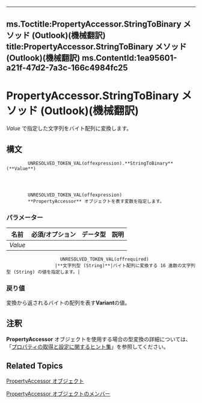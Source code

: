 

---
ms.Toctitle:PropertyAccessor.StringToBinary メソッド (Outlook)(機械翻訳)
title:PropertyAccessor.StringToBinary メソッド (Outlook)(機械翻訳)
ms.ContentId:1ea95601-a21f-47d2-7a3c-166c4984fc25
---
# PropertyAccessor.StringToBinary メソッド (Outlook)(機械翻訳)




*Value* で指定した文字列をバイト配列に変換します。

## 構文

            UNRESOLVED_TOKEN_VAL(offexpression).**StringToBinary**(**Value**)




            UNRESOLVED_TOKEN_VAL(offexpression)
            **PropertyAccessor** オブジェクトを表す変数を指定します。

### パラメーター

|**名前**|**必須/オプション**|**データ型**|**説明**|
|---|---|---|---|
|*Value*|
                        UNRESOLVED_TOKEN_VAL(offrequired)
                      |**文字列型 (String)**|バイト配列に変換する 16 進数の文字列型 (String) の値を指定します。|



### 戻り値
変換から返されるバイトの配列を表す**Variant**の値。





## 注釈
**PropertyAccessor** オブジェクトを使用する場合の型変換の詳細については、「[プロパティの取得と設定に関するヒント集](ec087bf8-cfac-9b20-3cb2-3bd308c5c63d.md)」を参照してください。



## Related Topics

[PropertyAccessor オブジェクト](2fc91e13-703c-3ec9-9066-ffee7144306c.md)

[PropertyAccessor オブジェクトのメンバー](3356e345-8878-0ed7-6783-1e49ddecc066.md)




